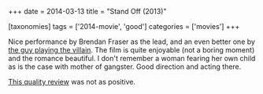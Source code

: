 +++
date = 2014-03-13
title = "Stand Off (2013)"

[taxonomies]
tags = ['2014-movie', 'good']
categories = ['movies']
+++

Nice performance by Brendan Fraser as the lead, and an even better one
by [the guy playing the villain]. The film is quite enjoyable (not a
boring moment) and the romance beautiful. I don't remember a woman
fearing her own child as is the case with mother of gangster. Good
direction and acting there.

[This quality review] was not as positive.

  [the guy playing the villain]: http://en.wikipedia.org/wiki/David_O'Hara
  [This quality review]: http://blogs.indiewire.com/theplaylist/review-stand-off-is-an-insufferable-comic-take-on-the-british-gangster-movie-20130221

